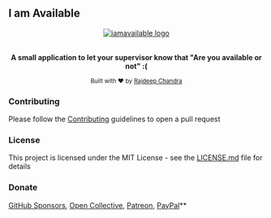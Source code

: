 ## I am Available


<div align="center">
  <a href="#"><img src="https://github.com/Rajdeepc/iam-available/blob/master/github/logo.png?raw=true" alt="iamavailable logo"></a>
  <br>
  <br>
  <p>
    <b>A small application to let your supervisor know that "Are you available or not" :(
</b>
  </p>
  <p>
    <sub>Built with ❤︎ by
      <a href="https://github.com/Rajdeepc">Rajdeep Chandra</a> 
    </sub>
  </p>
</div>


### Contributing

Please follow the [Contributing](./github/CONTRIBUTING.md) guidelines to open a pull request


### License

This project is licensed under the MIT License - see the [LICENSE.md](./github/LICENSE.md) file for details

### Donate

 [GitHub Sponsors](https://github.com/sponsors/Rajdeepc), [Open Collective](https://opencollective.com/rajdeep-chandra), [Patreon](https://www.patreon.com/chandraraj), [PayPal](https://www.paypal.me/RajdeepC)**
